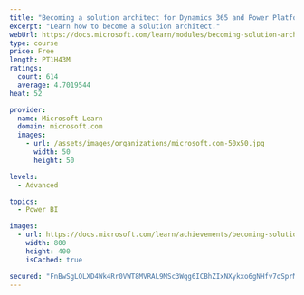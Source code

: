 ```yaml
---
title: "Becoming a solution architect for Dynamics 365 and Power Platform"
excerpt: "Learn how to become a solution architect."
webUrl: https://docs.microsoft.com/learn/modules/becoming-solution-architect/
type: course
price: Free
length: PT1H43M
ratings:
  count: 614
  average: 4.7019544
heat: 52

provider:
  name: Microsoft Learn
  domain: microsoft.com
  images:
    - url: /assets/images/organizations/microsoft.com-50x50.jpg
      width: 50
      height: 50

levels:
  - Advanced

topics:
  - Power BI

images:
  - url: https://docs.microsoft.com/learn/achievements/becoming-solution-architect-social.png
    width: 800
    height: 400
    isCached: true

secured: "FnBwSgLOLXD4Wk4Rr0VWT8MVRAL9MSc3Wqg6ICBhZIxNXykxo6gNHfv7oSprMMYfgQ0KAm8i3y4hUYWeHU1G5v2CroWf/kJLB0Q/+e2JmDkvycQ87NGKA7wemkZbeyqOwwLS5sBNP0l8yS4R6wLPVZyOiaGv7Wlz5fpw0ijVewMdEdei2E82Dmd33uhU9MgRg16zJjB5UJ4pNKADUAlScLmRh2LX/bVT02dDB6Yr/nNF6j3kmotPyVoGmRqOILLGaMmOEti9I/985r99lE2xWXuD1DZVuj2JdpfrZZaAfSVglijKmwt6I+k8hSaFZX4mmjAko+tNlOp5RqCFgXuYFOIpjTfSs2ywZRFvgd5uQXBOC7YUhRPJxIVFT3XydU1FCVAeBdNifzFnkKByoDZgztBpW+qzLpZvwfZkUpXz1kg=;ytgPGue2b8sAutFzIClFkw=="
---
```


